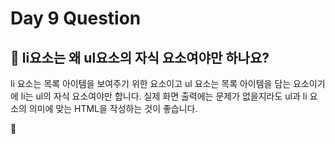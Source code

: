 # Day 9 Question



## :memo: li요소는 왜 ul요소의 자식 요소여야만 하나요?

li 요소는 목록 아이템을 보여주기 위한 요소이고 ul 요소는 목록 아이템을 담는 요소이기에 li는 ul의 자식 요소여야만 합니다. 실제 화면 출력에는 문제가 없을지라도 ul과 li 요소의 의미에 맞는 HTML을 작성하는 것이 좋습니다.

:rocket:

